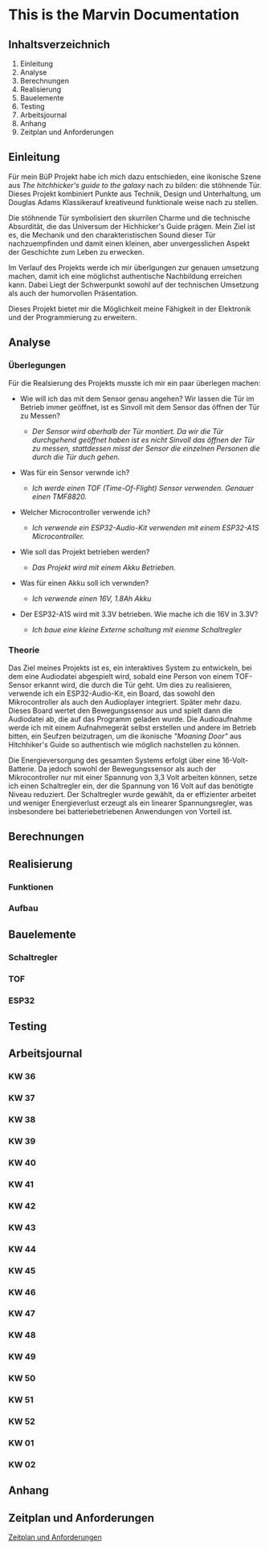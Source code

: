 # This is the Marvin Documentation
## Inhaltsverzeichnich
1. Einleitung
2. Analyse
3. Berechnungen
4. Realisierung
5. Bauelemente
6. Testing
7. Arbeitsjournal
8. Anhang
9. Zeitplan und Anforderungen

## Einleitung
Für mein BüP Projekt habe ich mich dazu entschieden, eine ikonische Szene aus *The hitchhicker's guide to the galaxy* nach zu bilden: die stöhnende Tür. Dieses Projekt kombiniert Punkte aus Technik, Design und Unterhaltung, um Douglas Adams Klassikerauf kreativeund funktionale weise nach zu stellen.  
  
Die stöhnende Tür symbolisiert den skurrilen Charme und die technische Absurdität, die das Universum der Hichhicker's Guide prägen. Mein Ziel ist es, die Mechanik und den charakteristischen Sound dieser Tür nachzuempfinden und damit einen kleinen, aber unvergesslichen Aspekt der Geschichte zum Leben zu erwecken.  
  
Im Verlauf des Projekts werde ich mir überlgungen zur genauen umsetzung machen, damit ich eine möglichst authentische Nachbildung erreichen kann. Dabei Liegt der Schwerpunkt sowohl auf der technischen Umsetzung als auch der humorvollen Präsentation.   
  
Dieses Projekt bietet mir die Möglichkeit meine Fähigkeit in der Elektronik und der Programmierung zu erweitern.  
  
## Analyse
### Überlegungen  
Für die Realsierung des Projekts musste ich mir ein paar überlegen machen:
- Wie will ich das mit dem Sensor genau angehen? Wir lassen die Tür im Betrieb immer geöffnet, ist es Sinvoll mit dem Sensor das öffnen der Tür zu Messen?
    - *Der Sensor wird oberhalb der Tür montiert. Da wir die Tür durchgehend geöffnet haben ist es nicht Sinvoll das öffnen der Tür zu messen, stattdessen misst der Sensor die einzelnen Personen die durch die Tür duch gehen.*
  
- Was für ein Sensor verwnde ich?
    - *Ich werde einen TOF (Time-Of-Flight) Sensor verwenden. Genauer einen TMF8820.*
  
- Welcher Microcontroller verwende ich?
    - *Ich verwende ein ESP32-Audio-Kit verwenden mit einem ESP32-A1S Microcontroller.*
  
- Wie soll das Projekt betrieben werden?
    - *Das Projekt wird mit einem Akku Betrieben.*
  
- Was für einen Akku soll ich verwnden?
    - *Ich verwende einen 16V, 1.8Ah Akku*
  
- Der ESP32-A1S wird mit 3.3V betrieben. Wie mache ich die 16V in 3.3V?
    - *Ich baue eine kleine Externe schaltung mit eienme Schaltregler*

### Theorie  
Das Ziel meines Projekts ist es, ein interaktives System zu entwickeln, bei dem eine Audiodatei abgespielt wird, sobald eine Person von einem TOF-Sensor erkannt wird, die durch die Tür geht. Um dies zu realisieren, verwende ich ein ESP32-Audio-Kit, ein Board, das sowohl den Mikrocontroller als auch den Audioplayer integriert. Später mehr dazu. Dieses Board wertet den Bewegungssensor aus und spielt dann die Audiodatei ab, die auf das Programm geladen wurde. Die Audioaufnahme werde ich mit einem Aufnahmegerät selbst erstellen und andere im Betrieb bitten, ein Seufzen beizutragen, um die ikonische *"Moaning Door"* aus Hitchhiker's Guide so authentisch wie möglich nachstellen zu können.  
  
Die Energieversorgung des gesamten Systems erfolgt über eine 16-Volt-Batterie. Da jedoch sowohl der Bewegungssensor als auch der Mikrocontroller nur mit einer Spannung von 3,3 Volt arbeiten können, setze ich einen Schaltregler ein, der die Spannung von 16 Volt auf das benötigte Niveau reduziert. Der Schaltregler wurde gewählt, da er effizienter arbeitet und weniger Energieverlust erzeugt als ein linearer Spannungsregler, was insbesondere bei batteriebetriebenen Anwendungen von Vorteil ist.

## Berechnungen

## Realisierung
### Funktionen
### Aufbau

## Bauelemente
### Schaltregler
### TOF
### ESP32

## Testing

## Arbeitsjournal
### KW 36
### KW 37
### KW 38
### KW 39
### KW 40
### KW 41
### KW 42
### KW 43
### KW 44
### KW 45
### KW 46
### KW 47
### KW 48
### KW 49
### KW 50
### KW 51
### KW 52
### KW 01
### KW 02

## Anhang

## Zeitplan und Anforderungen
[Zeitplan und Anforderungen](Marvin_AudioAnlage_Anforderungen_NoraHueppi_20240917.xlsx)